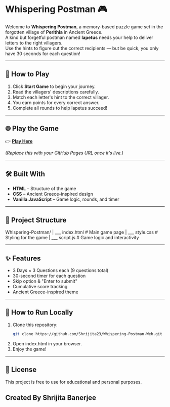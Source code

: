 # Whispering Postman 🎮

Welcome to **Whispering Postman**, a memory-based puzzle game set in the forgotten village of **Perithia** in Ancient Greece.  
A kind but forgetful postman named **Iapetus** needs your help to deliver letters to the right villagers.  
Use the hints to figure out the correct recipients — but be quick, you only have 30 seconds for each question!

---

## 🎯 How to Play
1. Click **Start Game** to begin your journey.
2. Read the villagers' descriptions carefully.
3. Match each letter's hint to the correct villager.
4. You earn points for every correct answer.  
5. Complete all rounds to help Iapetus succeed!

---

## 🌐 Play the Game
👉 **[Play Here](PASTE-YOUR-GITHUB-PAGES-URL-HERE)**  

*(Replace this with your GitHub Pages URL once it's live.)*

---

## 🛠️ Built With
- **HTML** – Structure of the game  
- **CSS** – Ancient Greece-inspired design  
- **Vanilla JavaScript** – Game logic, rounds, and timer  

---

## 📂 Project Structure

Whispering-Postman/
|
 ___ index.html # Main game page
|
 ___ style.css # Styling for the game
|
 ___ script.js # Game logic and interactivity


---

## ✨ Features
- 3 Days × 3 Questions each (9 questions total)
- 30-second timer for each question
- Skip option & "Enter to submit"
- Cumulative score tracking
- Ancient Greece-inspired theme

---

## 🚀 How to Run Locally
1. Clone this repository:
   ```bash
   git clone https://github.com/Shrijita23/Whispering-Postman-Web.git
2. Open index.html in your browser.
3. Enjoy the game!

--- 

## 📜 License
This project is free to use for educational and personal purposes.

## Created By Shrijita Banerjee
